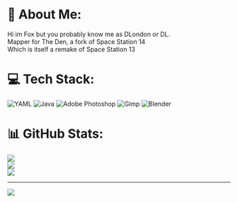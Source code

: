 # 💫 About Me:
Hi im Fox  but you probably know me as DLondon or DL.<br>Mapper for The Den, a fork of Space Station 14<br>Which is itself a remake of Space Station 13


# 💻 Tech Stack:
![YAML](https://img.shields.io/badge/yaml-%23ffffff.svg?style=for-the-badge&logo=yaml&logoColor=151515) ![Java](https://img.shields.io/badge/java-%23ED8B00.svg?style=for-the-badge&logo=openjdk&logoColor=white) ![Adobe Photoshop](https://img.shields.io/badge/adobe%20photoshop-%2331A8FF.svg?style=for-the-badge&logo=adobe%20photoshop&logoColor=white) ![Gimp](https://img.shields.io/badge/Gimp-657D8B?style=for-the-badge&logo=gimp&logoColor=FFFFFF) ![Blender](https://img.shields.io/badge/blender-%23F5792A.svg?style=for-the-badge&logo=blender&logoColor=white)
# 📊 GitHub Stats:
![](https://github-readme-stats.vercel.app/api?username=therealDLondon&theme=default&hide_border=true&include_all_commits=false&count_private=false)<br/>
![](https://github-readme-streak-stats.herokuapp.com/?user=therealDLondon&theme=default&hide_border=true)<br/>
![](https://github-readme-stats.vercel.app/api/top-langs/?username=therealDLondon&theme=default&hide_border=true&include_all_commits=false&count_private=false&layout=compact)

---
[![](https://visitcount.itsvg.in/api?id=therealDLondon&icon=0&color=0)](https://visitcount.itsvg.in)

<!-- Proudly created with GPRM ( https://gprm.itsvg.in ) -->
